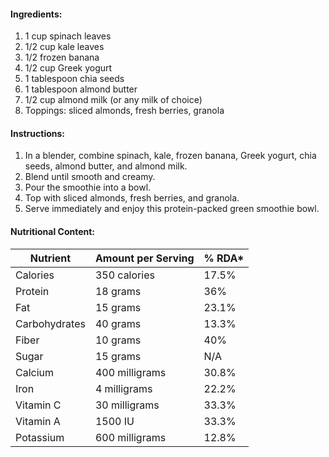 #### Ingredients:

1. 1 cup spinach leaves
2. 1/2 cup kale leaves
3. 1/2 frozen banana
4. 1/2 cup Greek yogurt
5. 1 tablespoon chia seeds
6. 1 tablespoon almond butter
7. 1/2 cup almond milk (or any milk of choice)
8. Toppings: sliced almonds, fresh berries, granola

#### Instructions:

1. In a blender, combine spinach, kale, frozen banana, Greek yogurt, chia seeds, almond butter, and almond milk.
2. Blend until smooth and creamy.
3. Pour the smoothie into a bowl.
4. Top with sliced almonds, fresh berries, and granola.
5. Serve immediately and enjoy this protein-packed green smoothie bowl.

#### Nutritional Content:

| Nutrient      | Amount per Serving | % RDA* |
| ------------- | ------------------ | ------ |
| Calories      | 350 calories       | 17.5%  |
| Protein       | 18 grams           | 36%    |
| Fat           | 15 grams           | 23.1%  |
| Carbohydrates | 40 grams           | 13.3%  |
| Fiber         | 10 grams           | 40%    |
| Sugar         | 15 grams           | N/A    |
| Calcium       | 400 milligrams     | 30.8%  |
| Iron          | 4 milligrams       | 22.2%  |
| Vitamin C     | 30 milligrams      | 33.3%  |
| Vitamin A     | 1500 IU            | 33.3%  |
| Potassium     | 600 milligrams     | 12.8%  |